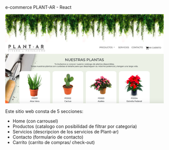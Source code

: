 e-commerce PLANT-AR - React

<p>
  <img src="./public/images/ScreenShot_plant-ar.png" width="600" title="screenshot">
</p>

Este sitio web consta de 5 secciones:
- Home (con carrousel)
- Productos (catalogo con posibilidad de filtrar por categoria)
- Servicios (descripcion de los servicios de Plant-ar)
- Contacto (formulario de contacto)
- Carrito (carrito de compras/ check-out)


